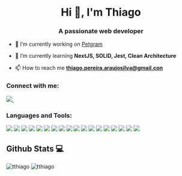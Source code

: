 <h1 align="center">Hi 👋, I'm Thiago</h1>
<h3 align="center">A passionate web developer</h3>

- 🔭 I’m currently working on [Petgram](https://github.com/Tthiagoo/Petgram)

- 🌱 I’m currently learning **NextJS, SOLID, Jest, Clean Architecture**

- 📫 How to reach me **thiago.pereira.araujosilva@gmail.con**

<h3 align="left">Connect with me:</h3>
<p align="left">
<a href="https://www.linkedin.com/in/thiago-pereira-718543208/">
    <img src="https://img.shields.io/badge/linkedin-%230077B5.svg?&style=for-the-badge&logo=linkedin&logoColor=white" />
  </a>&nbsp;&nbsp;
</p>

<h3 align="left">Languages and Tools:</h3>

<p align="left"> 
  <img src="https://img.shields.io/badge/JavaScript-F7DF1E?style=for-the-badge&logo=javascript&logoColor=black" />
  <img src="https://img.shields.io/badge/HTML5-E34F26?style=for-the-badge&logo=html5&logoColor=white" />
  <img src="https://img.shields.io/badge/CSS3-1572B6?style=for-the-badge&logo=css3&logoColor=white" />
  <img src="https://img.shields.io/badge/PostgreSQL-316192?style=for-the-badge&logo=postgresql&logoColor=white" />
  <img src="https://img.shields.io/badge/MongoDB-4EA94B?style=for-the-badge&logo=mongodb&logoColor=white" />
  <img src="https://img.shields.io/badge/React_Native-20232A?style=for-the-badge&logo=react&logoColor=61DAFB" />
  <img src="https://img.shields.io/badge/Node.js-43853D?style=for-the-badge&logo=node.js&logoColor=white" />
  <img src="https://img.shields.io/badge/Express.js-000000?style=for-the-badge&logo=express&logoColor=white" />
  <img src="https://img.shields.io/badge/SQLite-07405E?style=for-the-badge&logo=sqlite&logoColor=white" />
  <img src="https://img.shields.io/badge/React-20232A?style=for-the-badge&logo=react&logoColor=61DAFB" />
  <img src="https://img.shields.io/badge/Netlify-00C7B7?style=for-the-badge&logo=netlify&logoColor=white" />
  <img src="https://img.shields.io/badge/Heroku-430098?style=for-the-badge&logo=heroku&logoColor=white" />
  <img src="https://img.shields.io/badge/Insomnia-5849be?style=for-the-badge&logo=Insomnia&logoColor=white" />
  <img src="https://img.shields.io/badge/GraphQl-E10098?style=for-the-badge&logo=graphql&logoColor=white" />
  <img src="https://img.shields.io/badge/jQuery-0769AD?style=for-the-badge&logo=jquery&logoColor=white" />
  <img src="https://img.shields.io/badge/Yarn-2C8EBB?style=for-the-badge&logo=yarn&logoColor=white" />
  <img src="https://img.shields.io/badge/npm-CB3837?style=for-the-badge&logo=npm&logoColor=white" />
  <img src="https://img.shields.io/badge/next.js-000000?style=for-the-badge&logo=next.js&logoColor=white" />

  
</p>

## Github Stats :computer:


<p align="left"><img  src="https://github-readme-stats.vercel.app/api?username=tthiagoo&show_icons=true&locale=en&theme=radical" alt="tthiago" />
<img src="https://github-readme-stats.vercel.app/api/top-langs/?username=tthiagoo&theme=radical" alt="tthiago" /></p>


